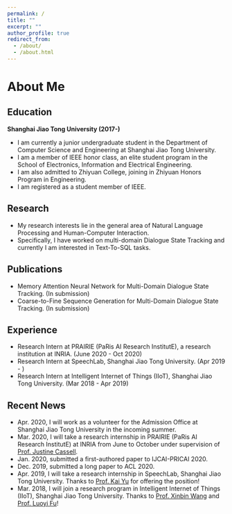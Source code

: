 ```yaml
---
permalink: /
title: ""
excerpt: ""
author_profile: true
redirect_from: 
  - /about/
  - /about.html
---
```


# About Me

## Education
**Shanghai Jiao Tong University (2017-)**
+ I am currently a junior undergraduate student in the Department of Computer Science and Engineering at Shanghai Jiao Tong University. 
+ I am a member of IEEE honor class, an elite student program in the School of Electronics, Information and Electrical Engineering.
+ I am also admitted to Zhiyuan College, joining in Zhiyuan Honors Program in Engineering.
+ I am registered as a student member of IEEE.

## Research 
+ My research interests lie in the general area of Natural Language Processing and Human-Computer Interaction.
+ Specifically, I have worked on multi-domain Dialogue State Tracking and currently I am interested in Text-To-SQL tasks.

## Publications
+ Memory Attention Neural Network for Multi-Domain Dialogue State Tracking. (In submission)
+ Coarse-to-Fine Sequence Generation for Multi-Domain Dialogue State Tracking. (In submission)

## Experience
+ Research Intern at PRAIRIE (PaRis AI Research InstitutE), a research institution at INRIA. (June 2020 - Oct 2020)
+ Research Intern at SpeechLab, Shanghai Jiao Tong University. (Apr 2019 - )
+ Research Intern at Intelligent Internet of Things (IIoT), Shanghai Jiao Tong University. (Mar 2018 - Apr 2019)

## Recent News
+ Apr. 2020, I will work as a volunteer for the Admission Office at Shanghai Jiao Tong University in the incoming summer.
+ Mar. 2020, I will take a research internship in PRAIRIE (PaRis AI Research InstitutE) at INRIA from June to October under supervision of [Prof. Justine Cassell](http://www.justinecassell.com).
+ Jan. 2020, submitted a first-authored paper to IJCAI-PRICAI 2020.
+ Dec. 2019, submitted a long paper to ACL 2020.
+ Apr. 2019, I will take a research internship in SpeechLab, Shanghai Jiao Tong University. Thanks to [Prof. Kai Yu](https://speechlab.sjtu.edu.cn/members/kai_yu) for offering the position!
+ Mar. 2018, I will join a research program in Intelligent Internet of Things (IIoT), Shanghai Jiao Tong University. Thanks to [Prof. Xinbin Wang](http://www.cs.sjtu.edu.cn/~wang-xb/) and [Prof. Luoyi Fu](http://www.cs.sjtu.edu.cn/~fu-ly/index.html)!
